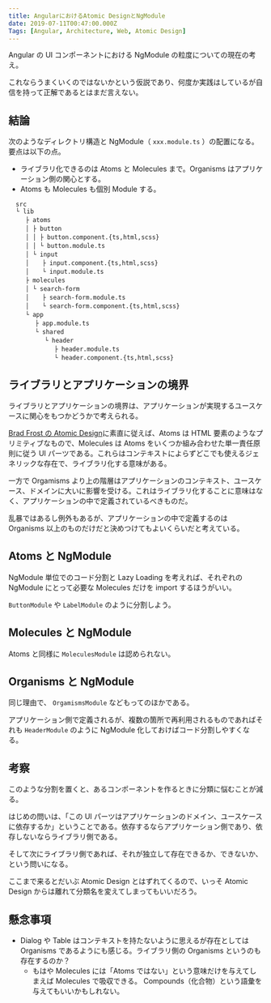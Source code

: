 ```yaml
---
title: AngularにおけるAtomic DesignとNgModule
date: 2019-07-11T00:47:00.000Z
Tags: [Angular, Architecture, Web, Atomic Design]
---
```


Angular の UI コンポーネントにおける NgModule の粒度についての現在の考え。

これならうまくいくのではないかという仮説であり、何度か実践はしているが自信を持って正解であるとはまだ言えない。

## 結論

次のようなディレクトリ構造と NgModule（ `xxx.module.ts` ）の配置になる。要点は以下の点。

- ライブラリ化できるのは Atoms と Molecules まで。Organisms はアプリケーション側の関心とする。
- Atoms も Molecules も個別 Module する。

```
  src
  └ lib
  　 ├ atoms
  　 │ ├ button
  　 │ │ ├ button.component.{ts,html,scss}
  　 │ │ └ button.module.ts
  　 │ └ input
  　 │ 　 ├ input.component.{ts,html,scss}
  　 │ 　 └ input.module.ts
  　 ├ molecules
  　 │ └ search-form
  　 │ 　 ├ search-form.module.ts
  　 │ 　 └ search-form.component.{ts,html,scss}
  　 └ app
  　 　 ├ app.module.ts
  　 　 └ shared
  　 　 　 └ header
  　 　 　 　 ├ header.module.ts
  　 　 　 　 └ header.component.{ts,html,scss}
```

## ライブラリとアプリケーションの境界

ライブラリとアプリケーションの境界は、アプリケーションが実現するユースケースに関心をもつかどうかで考えられる。

[Brad Frost の Atomic Design](http://bradfrost.com/blog/post/atomic-web-design/)に素直に従えば、Atoms は HTML 要素のようなプリミティブなもので、Molecules は Atoms をいくつか組み合わせた単一責任原則に従う UI パーツである。これらはコンテキストによらずどこでも使えるジェネリックな存在で、ライブラリ化する意味がある。

一方で Orgamisms より上の階層はアプリケーションのコンテキスト、ユースケース、ドメインに大いに影響を受ける。これはライブラリ化することに意味はなく、アプリケーションの中で定義されているべきものだ。

乱暴ではあるし例外もあるが、アプリケーションの中で定義するのは Organisms 以上のものだけだと決めつけてもよいくらいだと考えている。

## Atoms と NgModule

NgModule 単位でのコード分割と Lazy Loading を考えれば、それぞれの NgModule にとって必要な Molecules だけを import するほうがいい。

`ButtonModule` や `LabelModule` のように分割しよう。

## Molecules と NgModule

Atoms と同様に `MoleculesModule` は認められない。

## Organisms と NgModule

同じ理由で、 `OrgamismsModule` などもってのほかである。

アプリケーション側で定義されるが、複数の箇所で再利用されるものであればそれも `HeaderModule` のように NgModule 化しておけばコード分割しやすくなる。

## 考察

このような分割を置くと、あるコンポーネントを作るときに分類に悩むことが減る。

はじめの問いは、「この UI パーツはアプリケーションのドメイン、ユースケースに依存するか」ということである。依存するならアプリケーション側であり、依存しないならライブラリ側である。

そして次にライブラリ側であれば、それが独立して存在できるか、できないか、という問いになる。

ここまで来るとだいぶ Atomic Design とはずれてくるので、いっそ Atomic Design からは離れて分類名を変えてしまってもいいだろう。

## 懸念事項

- Dialog や Table はコンテキストを持たないように思えるが存在としては Organisms であるようにも感じる。ライブラリ側の Organisms というのも存在するのか？
  - もはや Molecules には「Atoms ではない」という意味だけを与えてしまえば Molecules で吸収できる。 Compounds（化合物）という語彙を与えてもいいかもしれない。
